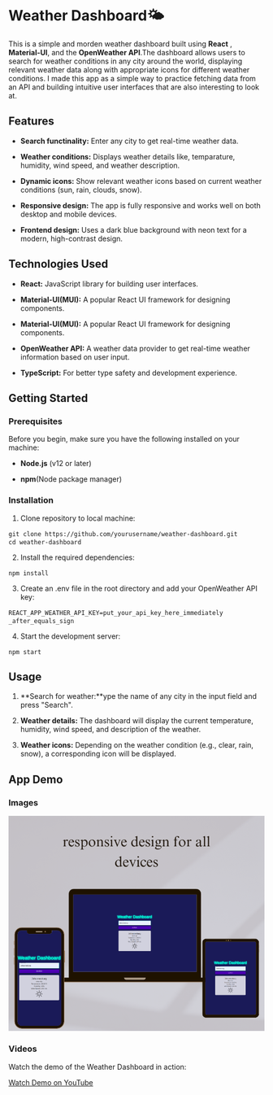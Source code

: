 # Weather Dashboard:sun_behind_small_cloud:

This is a simple and morden weather dashboard built using **React** , **Material-UI**, and the **OpenWeather API**.The dashboard allows users to search for weather conditions in any city around the world, displaying relevant weather data along with appropriate icons for different weather conditions. I made this app as a simple way to practice fetching data from an API and building intuitive user interfaces that are also interesting to look at.

## Features

- **Search functinality:** Enter any city to get real-time weather data.

- **Weather conditions:** Displays weather details like, temparature, humidity, wind speed, and weather description.

- **Dynamic icons:** Show relevant weather icons based on current weather conditions (sun, rain, clouds, snow).

- **Responsive design:** The app is fully responsive and works well on both desktop and mobile devices.

- **Frontend design:** Uses a dark blue background with neon text for a modern, high-contrast design.

## Technologies Used

- **React:** JavaScript library for building user interfaces.

- **Material-UI(MUI):** A popular React UI framework for designing components.

- **Material-UI(MUI):** A popular React UI framework for designing components.

- **OpenWeather API:** A weather data provider to get real-time weather information based on user input.

- **TypeScript:** For better type safety and development experience.

## Getting Started

### Prerequisites

Before you begin, make sure you have the following installed on your machine:

- **Node.js** (v12 or later)

- **npm**(Node package manager)

### Installation

1. Clone repository to local machine:

```
git clone https://github.com/yourusername/weather-dashboard.git
cd weather-dashboard
```

2. Install the required dependencies:

```
npm install
```

3. Create an .env file in the root directory and add your OpenWeather API key:

```
REACT_APP_WEATHER_API_KEY=put_your_api_key_here_immediately _after_equals_sign
```

4. Start the development server:

```
npm start
```

## Usage

1. **Search for weather:**ype the name of any city in the input field and press "Search".

2. **Weather details:** The dashboard will display the current temperature, humidity, wind speed, and description of the weather.

3. **Weather icons:** Depending on the weather condition (e.g., clear, rain, snow), a corresponding icon will be displayed.

## App Demo

### Images

![App Screenshot](./src/assets/weather-dashboard.png)

### Videos

Watch the demo of the Weather Dashboard in action:

[Watch Demo on YouTube](https://www.youtube.com/watch?v=kPkgpCbB5EU)
